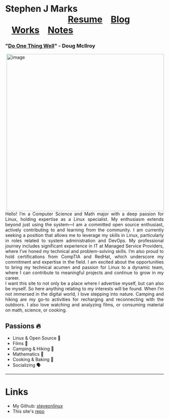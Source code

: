 # Stephen J Marks &nbsp;&nbsp;&nbsp;&nbsp;&nbsp;&nbsp;&nbsp;&nbsp;&nbsp;&nbsp;&nbsp;&nbsp;&nbsp;&nbsp;&nbsp;&nbsp;&nbsp;&nbsp;&nbsp;&nbsp;&nbsp;&nbsp;&nbsp;&nbsp;&nbsp;&nbsp;&nbsp;&nbsp;&nbsp;&nbsp;[Resume](../img/resume_stephen_marks.pdf)&nbsp;&nbsp;&nbsp; [Blog](../blog/blog.md) &nbsp;&nbsp;&nbsp;[Works](../works/works.md) &nbsp;&nbsp;&nbsp;[Notes](../notes/notes.md)
### "[Do One Thing Well](https://en.wikipedia.org/wiki/Unix_philosophy)" - Doug Mcllroy

<div style="text-align: justify;">
    <img src="/img/watch_sit.jpeg" alt="image" style="float: right; margin-left: 20px; width: 500px; height: auto;">
    <p>
        Hello! I’m a Computer Science and Math major with a deep passion for Linux, holding expertise as a Linux specialist. My enthusiasm extends beyond just using the system—I am a committed open source enthusiast, actively contributing to and learning from the community. I am currently seeking a position that allows me to leverage my skills in Linux, particularly in roles related to system administration and DevOps. My professional journey includes significant experience in IT at Managed Service Providers, where I’ve honed my technical and problem-solving skills. I’m also proud to hold certifications from CompTIA and RedHat, which underscore my commitment and expertise in the field. I am excited about the opportunities to bring my technical acumen and passion for Linux to a dynamic team, where I can contribute to meaningful projects and continue to grow in my career.
<br>I want this site to not only be a place where I advertise myself, but can also be myself. So here anything relating to my interests will be found. When I’m not immersed in the digital world, I love stepping into nature. Camping and hiking are my go-to activities for recharging and reconnecting with the outdoors. I also love watching and analyzing films, or consuming material on math, science, or cooking.
    </p>
</div>

## Passions 🔥
* Linux & Open Source 🐧 
* Films 🎥
* Camping & Hiking 🌲
* Mathematics 🧮
* Cooking & Baking 🍳
* Socializing 🗣️

---

# Links
* My Github: [steveonlinux](https://github.com/steveonlinux)
* This site's [repo](https://github.com/steveonlinux/steve_marks_mdbook)
